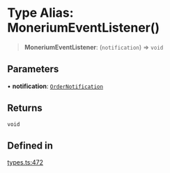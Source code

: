 # Type Alias: MoneriumEventListener()

> **MoneriumEventListener**: (`notification`) => `void`

## Parameters

• **notification**: [`OrderNotification`](/docs/tools/SDK/interfaces/OrderNotification.md)

## Returns

`void`

## Defined in

[types.ts:472](https://github.com/monerium/js-monorepo/blob/main/packages/sdk/src/types.ts#L472)

